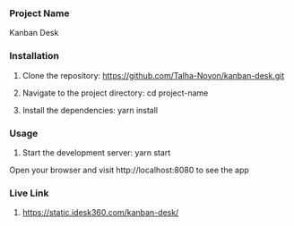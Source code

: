 ### Project Name
Kanban Desk


### Installation
1. Clone the repository:
   https://github.com/Talha-Noyon/kanban-desk.git

2. Navigate to the project directory:
   cd project-name

3. Install the dependencies:
   yarn install

### Usage
1. Start the development server:
   yarn start

Open your browser and visit http://localhost:8080 to see the app

### Live Link
1. https://static.idesk360.com/kanban-desk/


